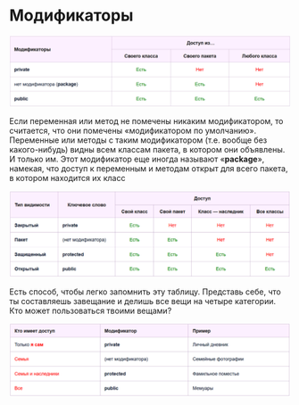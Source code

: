 # Модификаторы

![Модификаторы](<.gitbook/assets/изображение (1) (1) (1).png>)

Если переменная или метод не помечены никаким модификатором, то считается, что они помечены «модификатором по умолчанию». Переменные или методы с таким модификатором (т.е. вообще без какого-нибудь) видны всем классам пакета, в котором они объявлены. И только им. Этот модификатор еще иногда называют «**package**», намекая, что доступ к переменным и методам открыт для всего пакета, в котором находится их класс

![](<.gitbook/assets/изображение (6).png>)

Есть способ, чтобы легко запомнить эту таблицу. Представь себе, что ты составляешь завещание и делишь все вещи на четыре категории. Кто может пользоваться твоими вещами?

![](<.gitbook/assets/изображение (3).png>)
